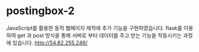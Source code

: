 # postingbox-2
JavaScript를 활용한 동적 웹페이지 제작에 추가 기능을 구현하였습니다.
flask를 이용하여 get 과 post 방식을 통해 서버로 부터 데이터를 주고 받는 기능을 작동시키는 과정에 있습니다.
http://54.82.255.246/
